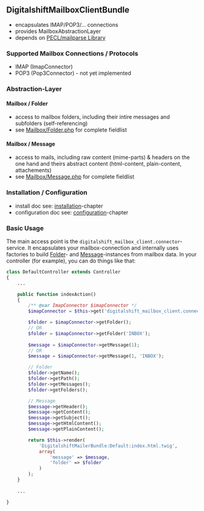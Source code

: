 ## DigitalshiftMailboxClientBundle

* encapsulates IMAP/POP3/… connections
* provides MailboxAbstractionLayer
* depends on [PECL/mailparse Library](http://pecl.php.net/package/mailparse)

### Supported Mailbox Connections / Protocols

* IMAP (ImapConnector)
* POP3 (Pop3Connector) - not yet implemented

### Abstraction-Layer

#### Mailbox / Folder

* access to mailbox folders, including their intire messages and subfolders (self-referencing)
* see [Mailbox/Folder.php](Mailbox/Folder.php) for complete fieldlist

#### Mailbox / Message

* access to mails, including raw content (mime-parts) & headers on the one hand and theirs abstract content (html-content, plain-content, attachements)
* see [Mailbox/Message.php](Mailbox/Message.php) for complete fieldlist

### Installation / Configuration

* install doc see: [installation](Resources/doc/installation.md)-chapter
* configuration doc see: [configuration](Resources/doc/configuration.md)-chapter

### Basic Usage

The main access point is the `digitalshift_mailbox_client.connector`-service. It encapsulates your mailbox-connection and internally uses factories to build [Folder](Mailbox/Folder.php)- and [Message](Mailbox/Message.php)-instances from mailbox data. In your controller (for example), you can do things like that:

```php
class DefaultController extends Controller
{
    ...

    public function indexAction()
    {
        /** @var ImapConnector $imapConnector */
        $imapConnector = $this->get('digitalshift_mailbox_client.connector');

        $folder = $imapConnector->getFolder();
        // OR
        $folder = $imapConnector->getFolder('INBOX');
        
        $message = $imapConnector->getMessage(1);
        // OR
        $message = $imapConnector->getMessage(1, 'INBOX');

        // Folder
        $folder->getName();
        $folder->getPath();
        $folder->getMessages();
        $folder->getFolders();

        // Message
        $message->getHeader();
        $message->getContent();
        $message->getSubject();
        $message->getHtmlContent();
        $message->getPlainContent();

        return $this->render(
            'DigitalshiftMailerBundle:Default:index.html.twig',
            array(
                'message' => $message,
                'folder' => $folder
            )
        );
    }
    
    ...

}
```
